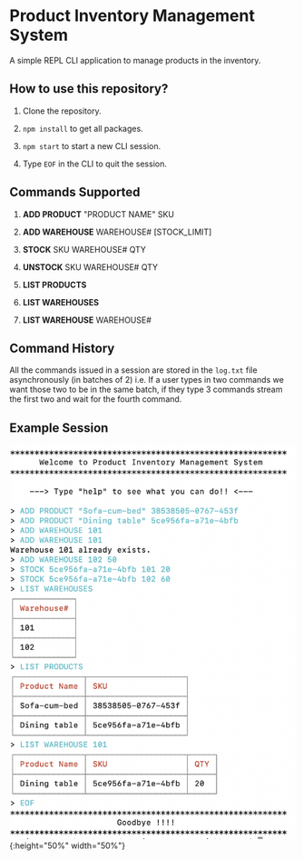 # Product Inventory Management System
A simple REPL CLI application to manage products in the inventory. 
## How to use this repository?
1. Clone the repository.

2. `npm install` to get all packages. 

3. `npm start` to start a new CLI session. 

4. Type `EOF` in the CLI to quit the session. 

## Commands Supported 
1. **ADD PRODUCT**  "PRODUCT NAME"  SKU

2. **ADD WAREHOUSE**  WAREHOUSE#  [STOCK_LIMIT]

3. **STOCK** SKU  WAREHOUSE#  QTY

4. **UNSTOCK**  SKU  WAREHOUSE#  QTY

5. **LIST PRODUCTS**

6. **LIST WAREHOUSES**

7. **LIST WAREHOUSE** WAREHOUSE#

## Command History

All the commands issued in a session are stored in the `log.txt` file asynchronously (in batches of 2) i.e. If a user types in two commands we want those two to be in the same batch, if they type 3 commands stream the first two and wait for the fourth command.

## Example Session

![Screenshot](Screenshot.png) {:height="50%" width="50%"}



